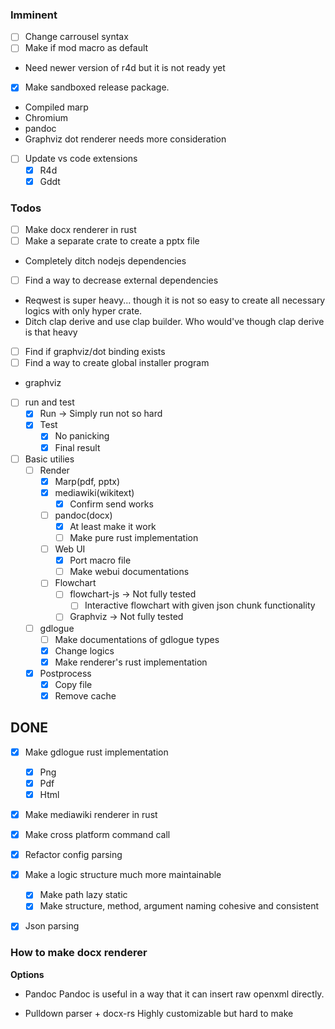 ### Imminent

* [ ] Change carrousel syntax
* [ ] Make if mod macro as default
- Need newer version of r4d but it is not ready yet

* [x] Make sandboxed release package.
- Compiled marp
- Chromium
- pandoc
- Graphviz dot renderer needs more consideration

* [ ] Update vs code extensions
  * [x] R4d
  * [x] Gddt

### Todos

* [ ] Make docx renderer in rust
* [ ] Make a separate crate to create a pptx file
- Completely ditch nodejs dependencies
* [ ] Find a way to decrease external dependencies
- Reqwest is super heavy... though it is not so easy to create all necessary
logics with only hyper crate.
- Ditch clap derive and use clap builder. Who would've though clap derive is that heavy
* [ ] Find if graphviz/dot binding exists
* [ ] Find a way to create global installer program
- graphviz

* [ ] run and test
  * [x] Run -> Simply run not so hard
  * [x] Test
    * [x] No panicking
	* [x] Final result

* [ ] Basic utilies
  * [ ] Render
    * [x] Marp(pdf, pptx)
    * [x] mediawiki(wikitext)
	  * [x] Confirm send works
    * [ ] pandoc(docx)
	  * [x] At least make it work
	  * [ ] Make pure rust implementation
    * [ ] Web UI
	  * [x] Port macro file
	  * [ ] Make webui documentations
    * [ ] Flowchart
      * [ ] flowchart-js -> Not fully tested
	    * [ ] Interactive flowchart with given json chunk functionality
      * [ ] Graphviz -> Not fully tested
  * [ ] gdlogue
	* [ ] Make documentations of gdlogue types
    * [x] Change logics
	* [x] Make renderer's rust implementation

  * [x] Postprocess
     * [x] Copy file
	 * [x] Remove cache

## DONE

* [x] Make gdlogue rust implementation
  * [x] Png
  * [x] Pdf
  * [x] Html
* [x] Make mediawiki renderer in rust

* [x] Make cross platform command call
* [x] Refactor config parsing
* [x] Make a logic structure much more maintainable
  * [x] Make path lazy static
  * [x] Make structure, method, argument naming cohesive and consistent

* [x] Json parsing

### How to make docx renderer

**Options**

- Pandoc
Pandoc is useful in a way that it can insert raw openxml directly.

- Pulldown parser + docx-rs
Highly customizable but hard to make
